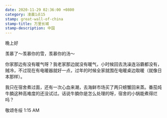 ```yaml
---
date: 2020-11-29 02:36:00 +0800
category: 凌晨1点15
stamp: great-wall-of-china
stamp-title: 万里长城
stamp-description: 中国
---
```


<p>
晚上好

羡慕了～羡慕你的雪，羡慕你的汤～

你家那边有没有暖气呀？我老家那边就没有暖气，小时候回去洗澡连浴霸都没有，贼冷，不过现在有电暖器就好一点，过年的时候全家就围在电暖桌边取暖（就像日本那样）。

我只在宿舍煮过面，还有一次心血来潮，去海鲜市场买了两只螃蟹回来蒸。番茄炖牛腩这种高难度的还没试过。话说牛腩你是怎么处理的呀，宿舍的小锅能煮得烂吗？


敬颂冬绥
1:15 AM
</p>